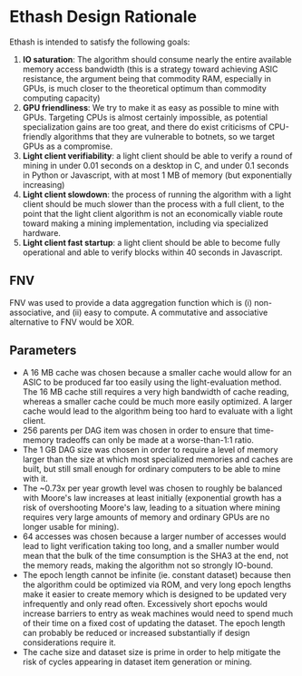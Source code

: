 # Ethash Design Rationale

Ethash is intended to satisfy the following goals:

1.  **IO saturation**: The algorithm should consume nearly the entire available memory access bandwidth (this is a strategy toward achieving ASIC resistance, the argument being that commodity RAM, especially in GPUs, is much closer to the theoretical optimum than commodity computing capacity)
2.  **GPU friendliness**: We try to make it as easy as possible to mine with GPUs. Targeting CPUs is almost certainly impossible, as potential specialization gains are too great, and there do exist criticisms of CPU-friendly algorithms that they are vulnerable to botnets, so we target GPUs as a compromise.
3.  **Light client verifiability**: a light client should be able to verify a round of mining in under 0.01 seconds on a desktop in C, and under 0.1 seconds in Python or Javascript, with at most 1 MB of memory (but exponentially increasing)
4.  **Light client slowdown**: the process of running the algorithm with a light client should be much slower than the process with a full client, to the point that the light client algorithm is not an economically viable route toward making a mining implementation, including via specialized hardware.
5.  **Light client fast startup**: a light client should be able to become fully operational and able to verify blocks within 40 seconds in Javascript.

## FNV

FNV was used to provide a data aggregation function which is (i) non-associative, and (ii) easy to compute. A commutative and associative alternative to FNV would be XOR.

## Parameters

-   A 16 MB cache was chosen because a smaller cache would allow for an ASIC to be produced far too easily using the light-evaluation method. The 16 MB cache still requires a very high bandwidth of cache reading, whereas a smaller cache could be much more easily optimized. A larger cache would lead to the algorithm being too hard to evaluate with a light client.
-   256 parents per DAG item was chosen in order to ensure that time-memory tradeoffs can only be made at a worse-than-1:1 ratio.
-   The 1 GB DAG size was chosen in order to require a level of memory larger than the size at which most specialized memories and caches are built, but still small enough for ordinary computers to be able to mine with it.
-   The ~0.73x per year growth level was chosen to roughly be balanced with Moore's law increases at least initially (exponential growth has a risk of overshooting Moore's law, leading to a situation where mining requires very large amounts of memory and ordinary GPUs are no longer usable for mining).
-   64 accesses was chosen because a larger number of accesses would lead to light verification taking too long, and a smaller number would mean that the bulk of the time consumption is the SHA3 at the end, not the memory reads, making the algorithm not so strongly IO-bound.
-   The epoch length cannot be infinite (ie. constant dataset) because then the algorithm could be optimized via ROM, and very long epoch lengths make it easier to create memory which is designed to be updated very infrequently and only read often. Excessively short epochs would increase barriers to entry as weak machines would need to spend much of their time on a fixed cost of updating the dataset. The epoch length can probably be reduced or increased substantially if design considerations require it.
-   The cache size and dataset size is prime in order to help mitigate the risk of cycles appearing in dataset item generation or mining.
